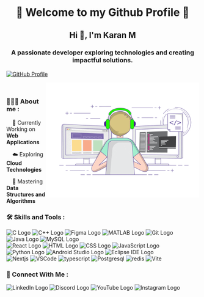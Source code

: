 <h1 align="center"><b>🚀 Welcome to my Github Profile 🚀</b></h1>
<h2 align="center">Hi 👋, I'm Karan M</h2>
<h3 align="center">A passionate developer exploring technologies and creating impactful solutions. </h3>
  
<a href="https://github.com/404"> <img src="https://user-images.githubusercontent.com/73097560/115834477-dbab4500-a447-11eb-908a-139a6edaec5c.gif" alt="GitHub Profile" align="center"></a>  
  
<img src="https://raw.githubusercontent.com/mikonoid/mikonoid/main/images/gifs/coder3.gif" alt="animation here" width="400" height="300" align="right"><br>
<h3 align="left">👨🏻‍💻 About me :</h3>
<div align="left">
  <p>&nbsp;&nbsp;&nbsp;&nbsp;👾 Currently Working on <b>Web Applications</b></p>
  <p>&nbsp;&nbsp;&nbsp;&nbsp;☁️ Exploring <b>Cloud Technologies</b></p>
  <p>&nbsp;&nbsp;&nbsp;&nbsp;🌿 Mastering <b>Data Structures and Algorithms</b></p>
</div>

<h3 align="left">🛠️ Skills and Tools : </h3>
<div align="left">
  <a href="https://en.wikipedia.org/wiki/C_(programming_language)" target="_blank" style="text-decoration: none;">
    <img src="https://upload.wikimedia.org/wikipedia/commons/1/19/C_Logo.png" alt="C Logo" width="40" height="40">
  </a>
  <a href="https://en.wikipedia.org/wiki/C%2B%2B" target="_blank" style="text-decoration: none;">
    <img src="https://upload.wikimedia.org/wikipedia/commons/1/18/ISO_C%2B%2B_Logo.svg" alt="C++ Logo" width="40" height="40">
  </a>
  <a href="https://www.figma.com/" target="_blank" style="text-decoration: none;">
    <img src="https://upload.wikimedia.org/wikipedia/commons/3/33/Figma-logo.svg" alt="Figma Logo" width="40" height="40">
  </a>
  <a href="https://www.mathworks.com/products/matlab.html" target="_blank" style="text-decoration: none;">
    <img src="https://upload.wikimedia.org/wikipedia/commons/2/21/Matlab_Logo.png" alt="MATLAB Logo" width="40" height="40">
  </a>
  <a href="https://git-scm.com/" target="_blank" style="text-decoration: none;">
    <img src="https://upload.wikimedia.org/wikipedia/commons/3/3f/Git_icon.svg" alt="Git Logo" width="40" height="40">
  </a>
  <a href="https://www.java.com/" target="_blank" style="text-decoration: none;">
    <img src="https://upload.wikimedia.org/wikipedia/en/3/30/Java_programming_language_logo.svg" alt="Java Logo" width="40" height="40">
  </a>
  <a href="https://www.mysql.com/" target="_blank" style="text-decoration: none;">
    <img src="https://upload.wikimedia.org/wikipedia/en/d/dd/MySQL_logo.svg" alt="MySQL Logo" width="40" height="40">
  </a>
  <br>
  <a href="https://reactjs.org/" target="_blank" style="text-decoration: none;">
    <img src="https://upload.wikimedia.org/wikipedia/commons/a/a7/React-icon.svg" alt="React Logo" width="40" height="40">
  </a>
  <a href="https://developer.mozilla.org/en-US/docs/Web/HTML" target="_blank" style="text-decoration: none;">
    <img src="https://upload.wikimedia.org/wikipedia/commons/6/61/HTML5_logo_and_wordmark.svg" alt="HTML Logo" width="40" height="40">
  </a>
  <a href="https://developer.mozilla.org/en-US/docs/Web/CSS" target="_blank" style="text-decoration: none;">
    <img src="https://upload.wikimedia.org/wikipedia/commons/d/d5/CSS3_logo_and_wordmark.svg" alt="CSS Logo" width="40" height="40">
  </a>
  <a href="https://developer.mozilla.org/en-US/docs/Web/JavaScript" target="_blank" style="text-decoration: none;">
    <img src="https://upload.wikimedia.org/wikipedia/commons/6/6a/JavaScript-logo.png" alt="JavaScript Logo" width="40" height="40">
  </a>
  <a href="https://www.python.org/" target="_blank" style="text-decoration: none;">
    <img src="https://upload.wikimedia.org/wikipedia/commons/c/c3/Python-logo-notext.svg" alt="Python Logo" width="40" height="40">
  </a>
  <a href="https://developer.android.com/studio" target="_blank" style="text-decoration: none;">
    <img src="https://encrypted-tbn0.gstatic.com/images?q=tbn:ANd9GcRcxvx7-Wparxr1aKmUd9j2hH59oLWWX3LjPA&s" alt="Android Studio Logo" width="40" height="40">
  </a>
  <a href="https://www.eclipse.org/" target="_blank" style="text-decoration: none;">
    <img src="https://cdn.iconscout.com/icon/free/png-512/free-eclipse-logo-icon-download-in-svg-png-gif-file-formats--technology-social-media-company-vol-2-pack-logos-icons-2944844.png?f=webp&w=512" alt="Eclipse IDE Logo" width="40" height="40">
  </a>
  <br>
  <a href="https://nextjs.org" target="_blank" style="text-decoration: none;">
    <img src="https://cdn1.iconfinder.com/data/icons/akar-vol-1/24/nextjs-fill-512.png" alt="Nextjs" width="40" height="40">
  </a>
  <a href="https://code.visualstudio.com" target="_blank" style="text-decoration: none;">
    <img src="https://upload.wikimedia.org/wikipedia/commons/thumb/9/9a/Visual_Studio_Code_1.35_icon.svg/2048px-Visual_Studio_Code_1.35_icon.svg.png" alt="VSCode" width="40" height="40">
  </a>
  <a href="https://typescriptlang.org" target="_blank" style="text-decoration: none;">
    <img src="https://upload.wikimedia.org/wikipedia/commons/thumb/4/4c/Typescript_logo_2020.svg/2048px-Typescript_logo_2020.svg.png" alt="typescript" width="40" height="40">
  </a>
  <a href="https://www.postgresql.org" target="_blank" style="text-decoration: none;">
    <img src="https://www.postgresql.org/media/img/about/press/elephant.png" alt="Postgresql" width="40" height="40">
  </a>
  <a href="https://reddis.io" target="_blank" style="text-decoration: none;">
    <img src="https://www.svgrepo.com/show/303460/redis-logo.svg" alt="redis" width="40" height="40">
  </a>
  <a href="https://vite.dev" target="_blank" style="text-decoration: none;">
    <img src="https://upload.wikimedia.org/wikipedia/commons/thumb/f/f1/Vitejs-logo.svg/410px-Vitejs-logo.svg.png" alt="Vite" width="40" height="40">
  </a>
</div>

<h3 align="left">🤝 Connect With Me : </h3>
<div align="left">
  <a href="https://linkedin.com/in/karanm7" target="_blank" style="text-decoration: none;">
    <img src="https://cdn.iconscout.com/icon/free/png-512/free-linkedin-logo-icon-download-in-svg-png-gif-file-formats--social-media-apps-pack-logos-icons-8461541.png?f=webp&w=512" width="50" height="45" alt="LinkedIn Logo">
  </a>
  <a href="https://www.discord.com" target="_blank" style="text-decoration: none;">
    <img src="https://cdn.iconscout.com/icon/free/png-512/free-discord-logo-icon-download-in-svg-png-gif-file-formats--social-media-forum-apps-pack-logos-icons-8461533.png?f=webp&w=512" width="50" height="45" alt="Discord Logo">
  </a>
  <a href="https://www.youtube.com/@Speed_gaming7777" target="_blank" style="text-decoration: none;">
    <img src="https://cdn.iconscout.com/icon/free/png-512/free-youtube-logo-icon-download-in-svg-png-gif-file-formats--yt-social-media-apps-pack-logos-icons-8461555.png?f=webp&w=512" width="50" height="45" alt="YouTube Logo">
  </a>
  <a href="https://www.instagram.com/karan_m2005/" target="_blank" style="text-decoration: none;">
    <img src="https://cdn.iconscout.com/icon/free/png-512/free-instagram-logo-icon-download-in-svg-png-gif-file-formats--social-media-apps-pack-logos-icons-8461537.png?f=webp&w=512" width="50" height="45" alt="Instagram Logo">
  </a> 
</div>

